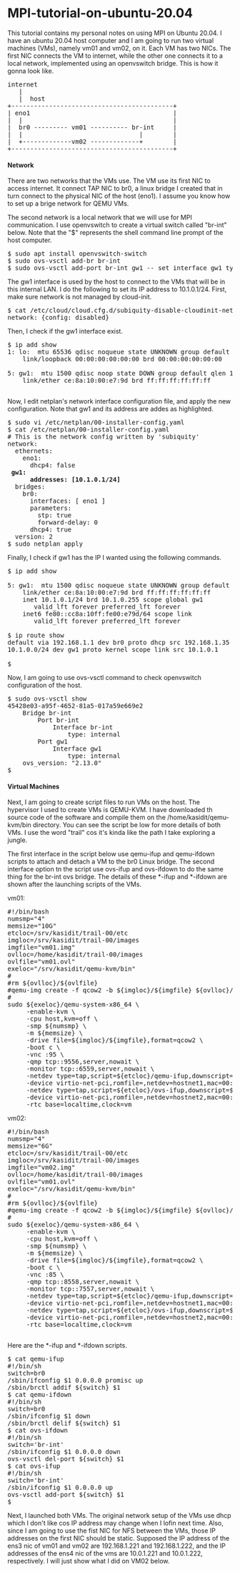 # MPI-tutorial-on-ubuntu-20.04
<p><p>
  This tutorial contains my personal notes on using MPI on Ubuntu 20.04. I have an ubuntu 20.04 host computer and I am going to run two virtual machines (VMs), namely vm01 and vm02, on it. Each VM has two NICs. The first NIC connects the VM to internet, while the other one connects it to a local network, implemented using an openvswitch bridge. This is how it gonna look like. 
<pre>
internet 
   |
   |  host
+-------------------------------------------+
| eno1                                      |
|  |                                        |
|  br0 --------- vm01 ---------- br-int     |
|  |                               |        |
|  +-------------vm02 -------------+        |
+-------------------------------------------+
</pre>
<p><p>
<h4>Network</h4>
<p><p>
There are two networks that the VMs use. The VM use its first NIC to access internet. It connect TAP NIC to br0, a linux bridge I created that in turn connect to the physical NIC of the host (eno1). I assume you know how to set up a brige network for QEMU VMs. 
<p><p>
The second network is a local network that we will use for MPI communication. I use openvswitch to create a virtual switch called "br-int" below. Note that the "$" represents the shell command line prompt of the host computer. 
<pre>
$ sudo apt install openvswitch-switch
$ sudo ovs-vsctl add-br br-int
$ sudo ovs-vsctl add-port br-int gw1 -- set interface gw1 type=internal
</pre>
The gw1 interface is used by the host to connect to the VMs that will be in this internal LAN. 
I do the following to set its IP address to 10.1.0.1/24.
First, make sure network is not managed by cloud-init. 
<pre>
$ cat /etc/cloud/cloud.cfg.d/subiquity-disable-cloudinit-networking.cfg
network: {config: disabled}
</pre>
Then, I check if the gw1 interface exist. 
<pre>
$ ip add show
1: lo: <LOOPBACK,UP,LOWER_UP> mtu 65536 qdisc noqueue state UNKNOWN group default qlen 1000
    link/loopback 00:00:00:00:00:00 brd 00:00:00:00:00:00
<snip>
5: gw1: <BROADCAST,MULTICAST> mtu 1500 qdisc noop state DOWN group default qlen 1000
    link/ether ce:8a:10:00:e7:9d brd ff:ff:ff:ff:ff:ff
<snip>
</pre>
Now, I edit netplan's network interface configuration file, and apply the new configuration. Note that gw1 and its address are addes as highlighted. 
<pre>
$ sudo vi /etc/netplan/00-installer-config.yaml
$ cat /etc/netplan/00-installer-config.yaml
# This is the network config written by 'subiquity'
network:
  ethernets:
    eno1:
      dhcp4: false
 <b>gw1: 
      addresses: [10.1.0.1/24]</b>
  bridges:
    br0:
      interfaces: [ eno1 ] 
      parameters: 
        stp: true
        forward-delay: 0
      dhcp4: true
  version: 2
$ sudo netplan apply
</pre>
Finally, I check if gw1 has the IP I wanted using the following commands. 
<pre>
$ ip add show
<snip>
5: gw1: <BROADCAST,MULTICAST,UP,LOWER_UP> mtu 1500 qdisc noqueue state UNKNOWN group default qlen 1000
    link/ether ce:8a:10:00:e7:9d brd ff:ff:ff:ff:ff:ff
    inet 10.1.0.1/24 brd 10.1.0.255 scope global gw1
       valid_lft forever preferred_lft forever
    inet6 fe80::cc8a:10ff:fe00:e79d/64 scope link 
       valid_lft forever preferred_lft forever
<snip>
$ ip route show
default via 192.168.1.1 dev br0 proto dhcp src 192.168.1.35 metric 100 
10.1.0.0/24 dev gw1 proto kernel scope link src 10.1.0.1 
<snip>
$ 
</pre>
Now, I am going to use ovs-vsctl command to check openvswitch configuration of the host.
<pre>
$ sudo ovs-vsctl show
45428e03-a95f-4652-81a5-017a59e669e2
    Bridge br-int
        Port br-int
            Interface br-int
                type: internal
        Port gw1
            Interface gw1
                type: internal
    ovs_version: "2.13.0"
$ 
</pre>
<h4>Virtual Machines</h4>
<p><p>
Next, I am going to create script files to run VMs on the host. The hypervisor I used to create VMs is QEMU-KVM. I have downloaded th source code of the software and compile them on the /home/kasidit/qemu-kvm/bin directory. You can see the script be low for more details of both VMs. I use the word "trail" cos it's kinda like the path I take exploring a jungle. 
 <p>
The first interface in the script below use qemu-ifup and qemu-ifdown scripts to attach and detach a VM to the br0 Linux bridge. The second interface option tn the script use ovs-ifup and ovs-ifdown to do the same thing for the br-int ovs bridge. The details of these *-ifup and *-ifdown are shown after the launching scripts of the VMs. 
 <p>
vm01: <br>
<pre>
#!/bin/bash
numsmp="4"
memsize="10G"
etcloc=/srv/kasidit/trail-00/etc
imgloc=/srv/kasidit/trail-00/images
imgfile="vm01.img"
ovlloc=/home/kasidit/trail-00/images
ovlfile="vm01.ovl"
exeloc="/srv/kasidit/qemu-kvm/bin"
#
#rm ${ovlloc}/${ovlfile}
#qemu-img create -f qcow2 -b ${imgloc}/${imgfile} ${ovlloc}/${ovlfile}
#
sudo ${exeloc}/qemu-system-x86_64 \
     -enable-kvm \
     -cpu host,kvm=off \
     -smp ${numsmp} \
     -m ${memsize} \
     -drive file=${imgloc}/${imgfile},format=qcow2 \
     -boot c \
     -vnc :95 \
     -qmp tcp::9556,server,nowait \
     -monitor tcp::6559,server,nowait \
     -netdev type=tap,script=${etcloc}/qemu-ifup,downscript=${etcloc}/qemu-ifdown,id=hostnet1 \
     -device virtio-net-pci,romfile=,netdev=hostnet1,mac=00:81:50:00:01:95 \
     -netdev type=tap,script=${etcloc}/ovs-ifup,downscript=${etcloc}/ovs-ifdown,id=hostnet2 \
     -device virtio-net-pci,romfile=,netdev=hostnet2,mac=00:81:50:00:02:95 \
     -rtc base=localtime,clock=vm 
</pre>
<p><p>
vm02: <br>
<pre>
#!/bin/bash
numsmp="4"
memsize="6G"
etcloc=/srv/kasidit/trail-00/etc
imgloc=/srv/kasidit/trail-00/images
imgfile="vm02.img"
ovlloc=/home/kasidit/trail-00/images
ovlfile="vm01.ovl"
exeloc="/srv/kasidit/qemu-kvm/bin"
#
#rm ${ovlloc}/${ovlfile}
#qemu-img create -f qcow2 -b ${imgloc}/${imgfile} ${ovlloc}/${ovlfile}
#
sudo ${exeloc}/qemu-system-x86_64 \
     -enable-kvm \
     -cpu host,kvm=off \
     -smp ${numsmp} \
     -m ${memsize} \
     -drive file=${imgloc}/${imgfile},format=qcow2 \
     -boot c \
     -vnc :85 \
     -qmp tcp::8558,server,nowait \
     -monitor tcp::7557,server,nowait \
     -netdev type=tap,script=${etcloc}/qemu-ifup,downscript=${etcloc}/qemu-ifdown,id=hostnet1 \
     -device virtio-net-pci,romfile=,netdev=hostnet1,mac=00:71:50:00:01:85 \
     -netdev type=tap,script=${etcloc}/ovs-ifup,downscript=${etcloc}/ovs-ifdown,id=hostnet2 \
     -device virtio-net-pci,romfile=,netdev=hostnet2,mac=00:71:50:00:02:85 \
     -rtc base=localtime,clock=vm 

</pre>
<p>
  Here are the *-ifup and *-ifdown scripts. 
<pre>
$ cat qemu-ifup
#!/bin/sh
switch=br0
/sbin/ifconfig $1 0.0.0.0 promisc up
/sbin/brctl addif ${switch} $1
$ cat qemu-ifdown
#!/bin/sh
switch=br0
/sbin/ifconfig $1 down
/sbin/brctl delif ${switch} $1
$ cat ovs-ifdown
#!/bin/sh
switch='br-int'
/sbin/ifconfig $1 0.0.0.0 down
ovs-vsctl del-port ${switch} $1
$ cat ovs-ifup
#!/bin/sh
switch='br-int'
/sbin/ifconfig $1 0.0.0.0 up
ovs-vsctl add-port ${switch} $1
$ 
</pre>
Next, I launched both VMs. The original network setup of the VMs use dhcp which I don't like cos IP address may change when I lofin next time. Also, since I am going to use the fist NIC for NFS between the VMs, those IP addresses on the first NIC should be static. Supposed the IP address of the ens3 nic of vm01 and vm02 are 192.168.1.221 and 192.168.1.222, and the IP addresses of the ens4 nic of the vms are 10.0.1.221 and 10.0.1.222, respectively. I will just show what I did on VM02 below. 
<pre>

</pre>

